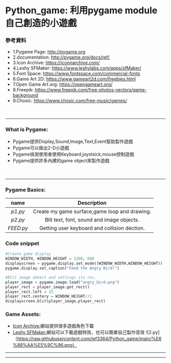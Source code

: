 # Python_game: 利用pygame module自己創造的小遊戲

### 參考資料
  * 1.Pygame Page: http://pygame.org
  * 2.documentation: http://pygame.org/docs/ref/
  * 3.Icon Archive: https://iconnarchive.com/
  * 4.Leshy SFMaker: https://www.leshylabs.com/apps/sfMaker/
  * 5.Font Space: https://www.fontspace.com/commercial-fonts
  * 6.Game Art 2D: https://www.gameart2d.com/freebies.html
  * 7.Open Game Art.org: https://opengameart.org/
  * 8.Freepik: https://www.freepik.com/free-photos-vectors/game-background
  * 9.Chosic: https://www.chosic.com/free-music/games/<br><br><br>
 -----------

### What is Pygame:
  * Pygame提供Display,Sound,Image,Text,Event幫助製作遊戲
  * Pygame可以做出2-D小遊戲
  * Pygame偵測使用者使用Keyboard,joystsick,mouse控制遊戲
  * Pygame提供許多內建的game object來製作遊戲<br><br><br>
 ------------
### Pygame Basics:
| name | Description |
|:-----:|:----------:|
|_p1.py_| Create my game surface,game loop and drawing. |
|_p2.py_| Blit text, font, sound and image objects.  |
|_FEED.py_| Getting user keyboard and collision dection. |

### Code snippet
```python
#Create game display
WINDOW_WIDTH, WINDOW_HEIGHT = 1200, 600
displayscreen = pygame.display.set_mode((WINDOW_WIDTH,WINDOW_HEIGHT))
pygame.display.set_caption("Feed the Angry Bird!")

```
```python
#Blit image obkect and settings its rec.
player_image = pygame.image.load("angry_bird.png")
player_rect = player_image.get_rect()
player_rect.left = 32
player_rect.centery = WINDOW_HEIGHT//2
displayscreen.blit(player_image,player_rect)
```
### Game Assets:
  * [Icon Archive:](https://iconnarchive.com/)網站提供很多遊戲角色下載
  * [Leshy SFMaker:](https://www.leshylabs.com/apps/sfMaker/)網站可以下載遊戲特效，也可以簡單自己製作音效
![2.py]（https://raw.githubusercontent.com/jef3364/Python_game/main/%E6%88%AA%E5%9C%96.png）
 ------------
 ------------
